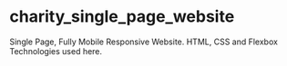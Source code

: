 # charity_single_page_website
Single Page, Fully Mobile Responsive Website. HTML, CSS and Flexbox Technologies used here.
